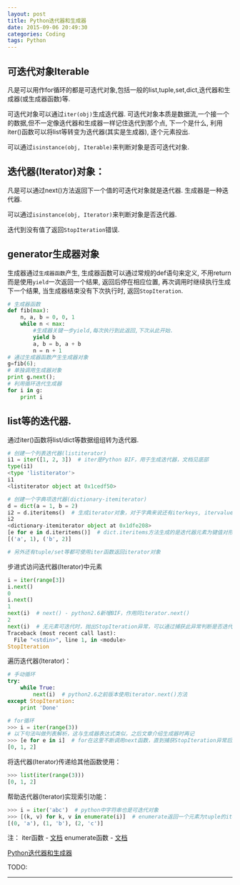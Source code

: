 ```yaml
---
layout: post
title: Python迭代器和生成器
date: 2015-09-06 20:49:30
categories: Coding
tags: Python
---
```


## 可迭代对象Iterable

凡是可以用作for循环的都是可迭代对象,包括一般的list,tuple,set,dict,迭代器和生成器(或生成器函数)等.

可迭代对象可以通过`iter(obj)`生成迭代器. 可迭代对象本质是数据流,一个接一个的数据,但不一定像迭代器和生成器一样记住迭代到那个点, 下一个是什么, 利用iter()函数可以将list等转变为迭代器(其实是生成器), 逐个元素投出.

可以通过`isinstance(obj, Iterable)`来判断对象是否可迭代对象.

## 迭代器(Iterator)对象：

凡是可以通过next()方法返回下一个值的可迭代对象就是迭代器. 生成器是一种迭代器.

可以通过`isinstance(obj, Iterator)`来判断对象是否迭代器.

迭代到没有值了返回`StopIteration`错误.

## generator生成器对象

生成器通过`生成器函数`产生, 生成器函数可以通过常规的def语句来定义, 不用return而是使用`yield`一次返回一个结果, 返回后停在相应位置, 再次调用时继续执行生成下一个结果, 当生成器结束没有下次执行时, 返回`StopIteration`.

~~~python
# 生成器函数
def fib(max):
    n, a, b = 0, 0, 1
    while n < max:
        #生成器关键一步yield,每次执行到此返回,下次从此开始.
        yield b
        a, b = b, a + b
        n = n + 1
# 通过生成器函数产生生成器对象
g=fib(6);
# 单独调用生成器对象
print g.next();
# 利用循环迭代生成器
for i in g:
    print i
~~~

## list等的迭代器.

通过iter()函数将list/dict等数据组组转为迭代器.

~~~python
# 创建一个列表迭代器(listiterator)
i1 = iter([1, 2, 3])  # iter是Python BIF，用于生成迭代器，文档见底部
type(i1)
<type 'listiterator'>
i1
<listiterator object at 0x1cedf50>

# 创建一个字典项迭代器(dictionary-itemiterator)
d = dict(a = 1, b = 2)
i2 = d.iteritems()  # 生成iterator对象，对于字典来说还有iterkeys, itervalues等方法可用
i2
<dictionary-itemiterator object at 0x1dfe208>
[e for e in d.iteritems()]  # dict.iteritems方法生成的是迭代器元素为键值对形式
[('a', 1), ('b', 2)]

# 另外还有tuple/set等都可使用iter函数返回iterator对象
~~~

步进式访问迭代器(Iterator)中元素

~~~python
i = iter(range[3])
i.next()
0
i.next()
1
next(i)  # next() - python2.6新增BIF，作用同iterator.next()
2
next(i)  # 无元素可迭代时，抛出StopIteration异常，可以通过捕获此异常判断是否迭代完毕
Traceback (most recent call last):
  File "<stdin>", line 1, in <module>
StopIteration
~~~

遍历迭代器(Iterator)：

~~~python
# 手动循环
try:
    while True:
        next(i)  # python2.6之前版本使用iterator.next()方法
except StopIteration:
    print 'Done'

# for循环
>>> i = iter(range(3))
# 以下句法叫做列表解析，这与生成器表达式类似，之后文章介绍生成器时再记
>>> [e for e in i]  # for在这里不断调用next函数，直到捕获StopIteration异常后退出
[0, 1, 2]
~~~

将迭代器(Iterator)传递给其他函数使用：

~~~python
>>> list(iter(range(3)))
[0, 1, 2]
~~~

帮助迭代器(Iterator)实现索引功能：

~~~python
>>> i = iter('abc')  # python中字符串也是可迭代对象
>>> [(k, v) for k, v in enumerate(i)]  # enumerate返回一个元素为tuple的iterator，文档见底部
[(0, 'a'), (1, 'b'), (2, 'c')]
~~~



注：
iter函数 - [文档](https://docs.python.org/2/library/functions.html#iter)
enumerate函数 - [文档](https://docs.python.org/2/library/functions.html#enumerate)

[Python迭代器和生成器](http://www.cnblogs.com/wilber2013/p/4652531.html)

TODO:

------
